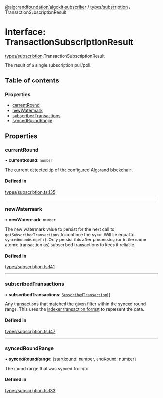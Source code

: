 [@algorandfoundation/algokit-subscriber](../README.md) / [types/subscription](../modules/types_subscription.md) / TransactionSubscriptionResult

# Interface: TransactionSubscriptionResult

[types/subscription](../modules/types_subscription.md).TransactionSubscriptionResult

The result of a single subscription pull/poll.

## Table of contents

### Properties

- [currentRound](types_subscription.TransactionSubscriptionResult.md#currentround)
- [newWatermark](types_subscription.TransactionSubscriptionResult.md#newwatermark)
- [subscribedTransactions](types_subscription.TransactionSubscriptionResult.md#subscribedtransactions)
- [syncedRoundRange](types_subscription.TransactionSubscriptionResult.md#syncedroundrange)

## Properties

### currentRound

• **currentRound**: `number`

The current detected tip of the configured Algorand blockchain.

#### Defined in

[types/subscription.ts:135](https://github.com/algorandfoundation/algokit-subscriber-ts/blob/main/src/types/subscription.ts#L135)

___

### newWatermark

• **newWatermark**: `number`

The new watermark value to persist for the next call to
`getSubscribedTransactions` to continue the sync.
Will be equal to `syncedRoundRange[1]`. Only persist this
after processing (or in the same atomic transaction as)
subscribed transactions to keep it reliable.

#### Defined in

[types/subscription.ts:141](https://github.com/algorandfoundation/algokit-subscriber-ts/blob/main/src/types/subscription.ts#L141)

___

### subscribedTransactions

• **subscribedTransactions**: [`SubscribedTransaction`](../modules/types_subscription.md#subscribedtransaction)[]

Any transactions that matched the given filter within
the synced round range. This uses the [indexer transaction
format](https://developer.algorand.org/docs/rest-apis/indexer/#transaction)
to represent the data.

#### Defined in

[types/subscription.ts:147](https://github.com/algorandfoundation/algokit-subscriber-ts/blob/main/src/types/subscription.ts#L147)

___

### syncedRoundRange

• **syncedRoundRange**: [startRound: number, endRound: number]

The round range that was synced from/to

#### Defined in

[types/subscription.ts:133](https://github.com/algorandfoundation/algokit-subscriber-ts/blob/main/src/types/subscription.ts#L133)
